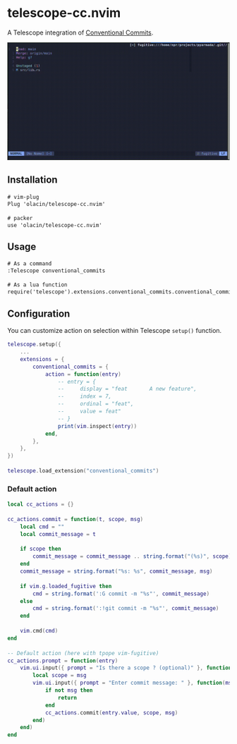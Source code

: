 # telescope-cc.nvim

A Telescope integration of [Conventional Commits](https://www.conventionalcommits.org/).

![demo](./demo.gif)

## Installation

```
# vim-plug
Plug 'olacin/telescope-cc.nvim'

# packer
use 'olacin/telescope-cc.nvim'
```

## Usage

```
# As a command
:Telescope conventional_commits

# As a lua function
require('telescope').extensions.conventional_commits.conventional_commits()
```

## Configuration

You can customize action on selection within Telescope `setup()` function.

```lua
telescope.setup({
    ...
    extensions = {
        conventional_commits = {
            action = function(entry)
                -- entry = {
                --     display = "feat       A new feature",
                --     index = 7,
                --     ordinal = "feat",
                --     value = feat"
                -- }
                print(vim.inspect(entry))
            end,
        },
    },
})

telescope.load_extension("conventional_commits")
```

### Default action

```lua
local cc_actions = {}

cc_actions.commit = function(t, scope, msg)
    local cmd = ""
    local commit_message = t

    if scope then
        commit_message = commit_message .. string.format("(%s)", scope)
    end
    commit_message = string.format("%s: %s", commit_message, msg)

    if vim.g.loaded_fugitive then
        cmd = string.format(':G commit -m "%s"', commit_message)
    else
        cmd = string.format(':!git commit -m "%s"', commit_message)
    end

    vim.cmd(cmd)
end

-- Default action (here with tpope vim-fugitive)
cc_actions.prompt = function(entry)
    vim.ui.input({ prompt = "Is there a scope ? (optional)" }, function(msg)
        local scope = msg
        vim.ui.input({ prompt = "Enter commit message: " }, function(msg)
            if not msg then
                return
            end
            cc_actions.commit(entry.value, scope, msg)
        end)
    end)
end
```
